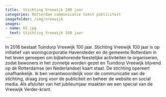 ```yaml
---
title:  Stichting Vreewijk 100 jaar
categories: Rotterdam communicatie tekst publiciteit
imagefolder: /img/vreewijk
images:
- name: 02.jpg
  text: Stichting Vreewijk 100 jaar
---
```


In 2016 bestaat Tuindorp Vreewijk 100 jaar. Stichting Vreewijk 100 jaar is op initiatief van woningcorporatie Havensteder en de gemeente Rotterdam in het leven geroepen om bijbehorende feestelijke activiteiten te organiseren, zodat bewoners in het zonnetje worden gezet en Tuindorp Vreewijk blijvend op de Rotterdamse (en Nederlandse) kaart staat. De stichting opereert onafhankelijk. Ik ben verantwoordelijk voor de communicatie van de stichting, draag zorg voor de publiciteit en beheer de website en social media. Als afsluiter van het jubileumjaar maakten we een special van de Vreewijk Verder-krant.
